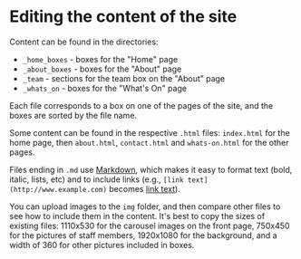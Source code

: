# Editing the content of the site

Content can be found in the directories:

* `_home_boxes` - boxes for the "Home" page
* `_about_boxes` - boxes for the "About" page
* `_team` - sections for the team box on the "About" page
* `_whats_on` - boxes for the "What's On" page

Each file corresponds to a box on one of the pages of the site, and the boxes are sorted by the file name.

Some content can be found in the respective `.html` files: `index.html` for the home page, then `about.html`, `contact.html` and `whats-on.html` for the other pages.

Files ending in `.md` use [Markdown](https://help.github.com/articles/markdown-basics), which makes it easy to format text (bold, italic, lists, etc) and to include links (e.g., `[link text](http://www.example.com)` becomes [link text](http://www.example.com)).

You can upload images to the `img` folder, and then compare other files to see how to include them in the content. It's best to copy the sizes of existing files: 1110x530 for the carousel images on the front page, 750x450 for the pictures of staff members, 1920x1080 for the background, and a width of 360 for other pictures included in boxes.
